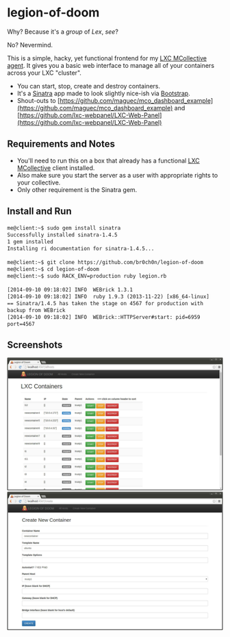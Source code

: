 legion-of-doom
==============

Why? Because it's a *group* of *Lex*, *see*?

No? Nevermind.

This is a simple, hacky, yet functional frontend for my [LXC MCollective agent](https://github.com/br0ch0n/mcollective-lxc-agent).  It gives you a basic web interface to manage all of your containers across your LXC "cluster".  

* You can start, stop, create and destroy containers.
* It's a [Sinatra](http://www.sinatrarb.com/) app made to look slightly nice-ish via [Bootstrap](http://getbootstrap.com/).
* Shout-outs to [https://github.com/maguec/mco_dashboard_example](https://github.com/maguec/mco_dashboard_example) and [https://github.com/lxc-webpanel/LXC-Web-Panel](https://github.com/lxc-webpanel/LXC-Web-Panel)

Requirements and Notes
----------------------
* You'll need to run this on a box that already has a functional [LXC MCollective](https://github.com/br0ch0n/mcollective-lxc-agent) client installed.
* Also make sure you start the server as a user with appropriate rights to your collective.
* Only other requirement is the Sinatra gem.

Install and Run
---------------
    me@client:~$ sudo gem install sinatra
    Successfully installed sinatra-1.4.5
    1 gem installed
    Installing ri documentation for sinatra-1.4.5...

    me@client:~$ git clone https://github.com/br0ch0n/legion-of-doom
    me@client:~$ cd legion-of-doom
    me@client:~$ sudo RACK_ENV=production ruby legion.rb

    [2014-09-10 09:18:02] INFO  WEBrick 1.3.1
    [2014-09-10 09:18:02] INFO  ruby 1.9.3 (2013-11-22) [x86_64-linux]
    == Sinatra/1.4.5 has taken the stage on 4567 for production with backup from WEBrick
    [2014-09-10 09:18:02] INFO  WEBrick::HTTPServer#start: pid=6959 port=4567

    
Screenshots
-----------
![all hosts screen](/public/assets/allhosts.jpg?raw=true "All Hosts")
![create container screen](/public/assets/create.jpg?raw=true "Create New Container")
    

